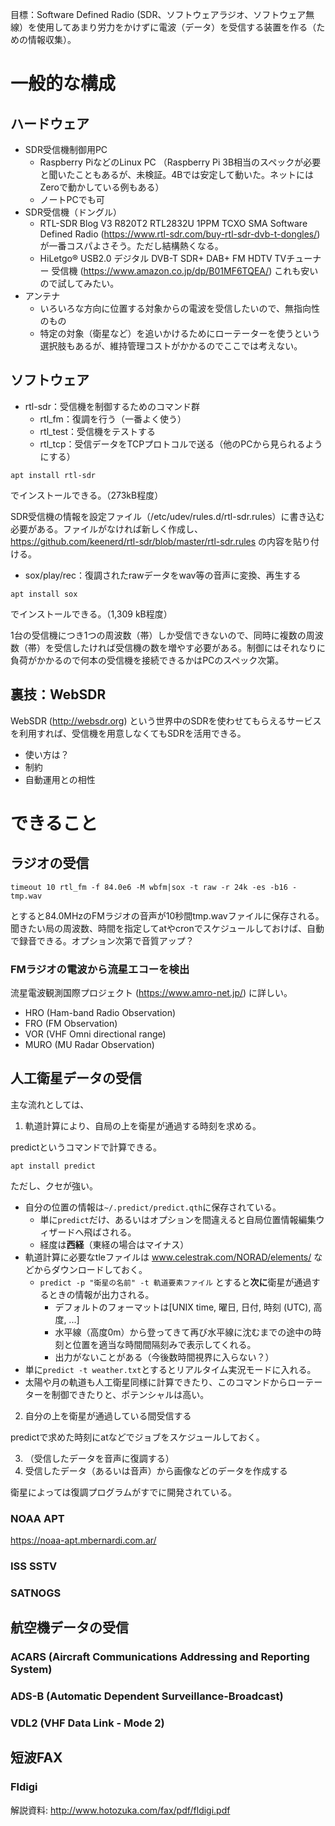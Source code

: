 目標：Software Defined Radio (SDR、ソフトウェアラジオ、ソフトウェア無線）を使用してあまり労力をかけずに電波（データ）を受信する装置を作る（ための情報収集）。
# 一般的な構成
## ハードウェア
- SDR受信機制御用PC
  - Raspberry PiなどのLinux PC （Raspberry Pi 3B相当のスペックが必要と聞いたこともあるが、未検証。4Bでは安定して動いた。ネットにはZeroで動かしている例もある）
  - ノートPCでも可
- SDR受信機（ドングル）
  - RTL-SDR Blog V3 R820T2 RTL2832U 1PPM TCXO SMA Software Defined Radio (https://www.rtl-sdr.com/buy-rtl-sdr-dvb-t-dongles/) が一番コスパよさそう。ただし結構熱くなる。
  - HiLetgo® USB2.0 デジタル DVB-T SDR+ DAB+ FM HDTV TVチューナー 受信機 (https://www.amazon.co.jp/dp/B01MF6TQEA/) これも安いので試してみたい。
- アンテナ
  - いろいろな方向に位置する対象からの電波を受信したいので、無指向性のもの
  - 特定の対象（衛星など）を追いかけるためにローテーターを使うという選択肢もあるが、維持管理コストがかかるのでここでは考えない。
## ソフトウェア
- rtl-sdr：受信機を制御するためのコマンド群
  - rtl_fm：復調を行う（一番よく使う）
  - rtl_test：受信機をテストする
  - rtl_tcp：受信データをTCPプロトコルで送る（他のPCから見られるようにする）
~~~
apt install rtl-sdr 
~~~
でインストールできる。（273kB程度）

SDR受信機の情報を設定ファイル（/etc/udev/rules.d/rtl-sdr.rules）に書き込む必要がある。ファイルがなければ新しく作成し、https://github.com/keenerd/rtl-sdr/blob/master/rtl-sdr.rules の内容を貼り付ける。
- sox/play/rec：復調されたrawデータをwav等の音声に変換、再生する
~~~
apt install sox 
~~~
でインストールできる。（1,309 kB程度）

1台の受信機につき1つの周波数（帯）しか受信できないので、同時に複数の周波数（帯）を受信したければ受信機の数を増やす必要がある。制御にはそれなりに負荷がかかるので何本の受信機を接続できるかはPCのスペック次第。
## 裏技：WebSDR
WebSDR (http://websdr.org) という世界中のSDRを使わせてもらえるサービスを利用すれば、受信機を用意しなくてもSDRを活用できる。
- 使い方は？
- 制約
- 自動運用との相性

# できること
## ラジオの受信
~~~
timeout 10 rtl_fm -f 84.0e6 -M wbfm|sox -t raw -r 24k -es -b16 - tmp.wav
~~~
とすると84.0MHzのFMラジオの音声が10秒間tmp.wavファイルに保存される。聞きたい局の周波数、時間を指定してatやcronでスケジュールしておけば、自動で録音できる。オプション次第で音質アップ？
### FMラジオの電波から流星エコーを検出
流星電波観測国際プロジェクト (https://www.amro-net.jp/) に詳しい。
- HRO (Ham-band Radio Observation)
- FRO (FM Observation)
- VOR (VHF Omni directional range)
- MURO (MU Radar Observation)
## 人工衛星データの受信
主な流れとしては、
1. 軌道計算により、自局の上を衛星が通過する時刻を求める。

  predictというコマンドで計算できる。
~~~
apt install predict
~~~
  ただし、クセが強い。
  - 自分の位置の情報は`~/.predict/predict.qth`に保存されている。
    - 単に`predict`だけ、あるいはオプションを間違えると自局位置情報編集ウィザードへ飛ばされる。
    - 経度は**西経**（東経の場合はマイナス）
  - 軌道計算に必要なtleファイルは www.celestrak.com/NORAD/elements/ などからダウンロードしておく。
    - `predict -p "衛星の名前" -t 軌道要素ファイル` とすると**次に**衛星が通過するときの情報が出力される。
      - デフォルトのフォーマットは[UNIX time, 曜日, 日付, 時刻 (UTC), 高度, ...]
      - 水平線（高度0m）から登ってきて再び水平線に沈むまでの途中の時刻と位置を適当な時間間隔刻みで表示してくれる。
      - 出力がないことがある（今後数時間視界に入らない？）
  - 単に`predict -t weather.txt`とするとリアルタイム実況モードに入れる。
  - 太陽や月の軌道も人工衛星同様に計算できたり、このコマンドからローテーターを制御できたりと、ポテンシャルは高い。

2. 自分の上を衛星が通過している間受信する

  predictで求めた時刻にatなどでジョブをスケジュールしておく。

3. （受信したデータを音声に復調する）
4. 受信したデータ（あるいは音声）から画像などのデータを作成する
 
衛星によっては復調プログラムがすでに開発されている。
### NOAA APT
https://noaa-apt.mbernardi.com.ar/
### ISS SSTV

### SATNOGS

## 航空機データの受信

### ACARS (Aircraft Communications Addressing and Reporting System)

### ADS-B (Automatic Dependent Surveillance-Broadcast)

### VDL2 (VHF Data Link - Mode 2)

## 短波FAX
### Fldigi
解説資料: http://www.hotozuka.com/fax/pdf/fldigi.pdf
